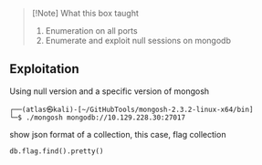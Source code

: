 > [!Note] What this box taught
> 1. Enumeration on all ports
> 2. Enumerate and exploit null sessions on mongodb

## Exploitation
Using null version and a specific version of mongosh
```
┌──(atlas㉿kali)-[~/GitHubTools/mongosh-2.3.2-linux-x64/bin]
└─$ ./mongosh mongodb://10.129.228.30:27017 
```

show json format of a collection, this case, flag collection
```
db.flag.find().pretty()
```

